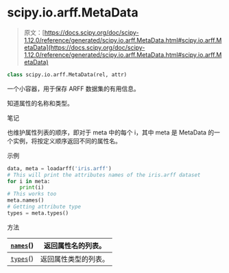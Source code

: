 # scipy.io.arff.MetaData

> 原文：[https://docs.scipy.org/doc/scipy-1.12.0/reference/generated/scipy.io.arff.MetaData.html#scipy.io.arff.MetaData](https://docs.scipy.org/doc/scipy-1.12.0/reference/generated/scipy.io.arff.MetaData.html#scipy.io.arff.MetaData)

```py
class scipy.io.arff.MetaData(rel, attr)
```

一个小容器，用于保存 ARFF 数据集的有用信息。

知道属性的名称和类型。

笔记

也维护属性列表的顺序，即对于 meta 中的每个 i，其中 meta 是 MetaData 的一个实例，将按定义顺序返回不同的属性名。

示例

```py
data, meta = loadarff('iris.arff')
# This will print the attributes names of the iris.arff dataset
for i in meta:
    print(i)
# This works too
meta.names()
# Getting attribute type
types = meta.types() 
```

方法

| [`names`](scipy.io.arff.MetaData.names.html#scipy.io.arff.MetaData.names "scipy.io.arff.MetaData.names")() | 返回属性名的列表。 |
| --- | --- |
| [`types`](scipy.io.arff.MetaData.types.html#scipy.io.arff.MetaData.types "scipy.io.arff.MetaData.types")() | 返回属性类型的列表。 |
